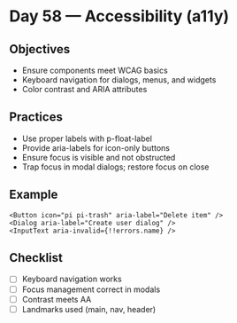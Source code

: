 # Day 58 — Accessibility (a11y)

## Objectives
- Ensure components meet WCAG basics
- Keyboard navigation for dialogs, menus, and widgets
- Color contrast and ARIA attributes

## Practices
- Use proper labels with p-float-label
- Provide aria-labels for icon-only buttons
- Ensure focus is visible and not obstructed
- Trap focus in modal dialogs; restore focus on close

## Example
```tsx
<Button icon="pi pi-trash" aria-label="Delete item" />
<Dialog aria-label="Create user dialog" />
<InputText aria-invalid={!!errors.name} />
```

## Checklist
- [ ] Keyboard navigation works
- [ ] Focus management correct in modals
- [ ] Contrast meets AA
- [ ] Landmarks used (main, nav, header)
